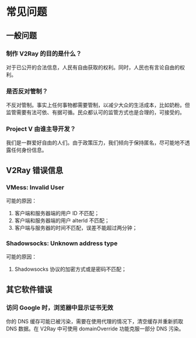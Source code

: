 # 常见问题

## 一般问题

### 制作 V2Ray 的目的是什么？

对于已公开的合法信息，人民有自由获取的权利。同时，人民也有言论自由的权利。

### 是否反对管制？

不反对管制。事实上任何事物都需要管制，以减少大众的生活成本，比如奶粉。但监管需要有法可依、有据可循。民众都认可的监管方式也是合理的，可接受的。

### Project V 由谁主导开发？

我们是一群爱好自由的人们。由于政策压力，我们倾向于保持匿名，尽可能地不透露任何身份信息。

## V2Ray 错误信息

### VMess: Invalid User

可能的原因：

1. 客户端和服务器端的用户 ID 不匹配；
1. 客户端和服务器端的用户 alterId 不匹配；
1. 客户端与服务器的时间不匹配，误差不能超过两分钟；

### Shadowsocks: Unknown address type

可能的原因：

1. Shadowsocks 协议的加密方式或是密码不匹配；

## 其它软件错误

### 访问 Google 时，浏览器中显示证书无效

你的 DNS 缓存可能已被污染，需要在使用代理的情况下，清空缓存并重新抓取 DNS 数据。在 V2Ray 中可使用 domainOverride 功能克服一部分 DNS 污染。
